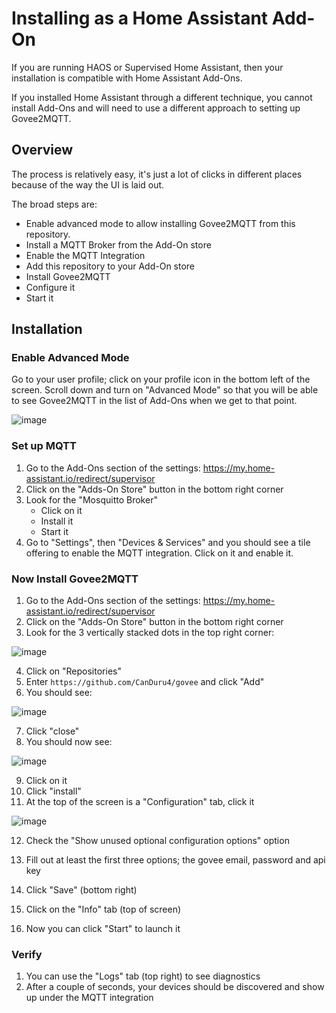 # Installing as a Home Assistant Add-On

If you are running HAOS or Supervised Home Assistant, then your
installation is compatible with Home Assistant Add-Ons.

If you installed Home Assistant through a different technique,
you cannot install Add-Ons and will need to use a different
approach to setting up Govee2MQTT.

## Overview

The process is relatively easy, it's just a lot of clicks
in different places because of the way the UI is laid out.

The broad steps are:

* Enable advanced mode to allow installing Govee2MQTT
  from this repository.
* Install a MQTT Broker from the Add-On store
* Enable the MQTT Integration
* Add this repository to your Add-On store
* Install Govee2MQTT
* Configure it
* Start it

## Installation

### Enable Advanced Mode

Go to your user profile; click on your profile icon in the
bottom left of the screen.  Scroll down and turn on "Advanced Mode"
so that you will be able to see Govee2MQTT in the list of Add-Ons
when we get to that point.

![image](https://github.com/wez/govee-lan-hass/assets/117777/444c399d-0a91-41bf-804e-efcbabe17635)

### Set up MQTT

1. Go to the Add-Ons section of the settings: https://my.home-assistant.io/redirect/supervisor
2. Click on the "Adds-On Store" button in the bottom right corner
3. Look for the "Mosquitto Broker"
    * Click on it
    * Install it
    * Start it
4. Go to "Settings", then "Devices & Services" and you should see a tile offering to enable the MQTT integration. Click on it and enable it.

### Now Install Govee2MQTT

1. Go to the Add-Ons section of the settings: https://my.home-assistant.io/redirect/supervisor
2. Click on the "Adds-On Store" button in the bottom right corner
3. Look for the 3 vertically stacked dots in the top right corner:

![image](https://github.com/wez/govee-lan-hass/assets/117777/c425615b-d7be-4ff2-a0d9-c8b7cfb8b63e)

4. Click on "Repositories"
5. Enter `https://github.com/CanDuru4/govee` and click "Add"
6. You should see:

![image](https://github.com/wez/govee-lan-hass/assets/117777/a2603e2d-dec1-4711-8d94-c957bf4a7a01)

7. Click "close"
8. You should now see:

![image](https://github.com/wez/govee-lan-hass/assets/117777/4e70f5e4-d54e-4e95-94db-b1d4a562eab1)

9. Click on it
10. Click "install"
11. At the top of the screen is a "Configuration" tab, click it

![image](https://github.com/wez/govee-lan-hass/assets/117777/fd2953b5-a576-4ab4-a903-0330a749ae97)

12. Check the "Show unused optional configuration options" option
13. Fill out at least the first three options; the govee email, password and api key

14. Click "Save" (bottom right)
15. Click on the "Info" tab (top of screen)
16. Now you can click "Start" to launch it

### Verify

1. You can use the "Logs" tab (top right) to see diagnostics
2. After a couple of seconds, your devices should be discovered and show up under the MQTT integration

